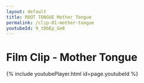 ```yaml
---
layout: default
title: ROOT TONGUE Mother Tongue
permalink: /clip-01-mother-tongue
youtubeId: 9_tDbEp_Ge8
---
```

# Film Clip - Mother Tongue

{% include youtubePlayer.html id=page.youtubeId %}
